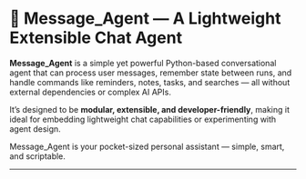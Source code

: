 # 🧠 Message_Agent — A Lightweight Extensible Chat Agent

**Message_Agent** is a simple yet powerful Python-based conversational agent that can process user messages, remember state between runs, and handle commands like reminders, notes, tasks, and searches — all without external dependencies or complex AI APIs.

It’s designed to be **modular, extensible, and developer-friendly**, making it ideal for embedding lightweight chat capabilities or experimenting with agent design.

Message_Agent is your pocket-sized personal assistant — simple, smart, and scriptable.

---

